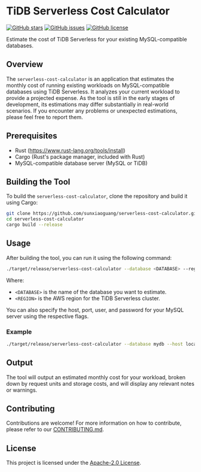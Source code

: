 # TiDB Serverless Cost Calculator

[![GitHub stars](https://img.shields.io/github/stars/sunxiaoguang/serverless-cost-calculator)](https://github.com/sunxiaoguang/serverless-cost-calculator)
[![GitHub issues](https://img.shields.io/github/issues/sunxiaoguang/serverless-cost-calculator)](https://github.com/sunxiaoguang/serverless-cost-calculator/issues)
[![GitHub license](https://img.shields.io/github/license/sunxiaoguang/serverless-cost-calculator)](https://github.com/sunxiaoguang/serverless-cost-calculator/blob/main/LICENSE)

Estimate the cost of TiDB Serverless for your existing MySQL-compatible databases.

## Overview

The `serverless-cost-calculator` is an application that estimates the monthly cost of running existing workloads on MySQL-compatible databases using TiDB Serverless. It analyzes your current workload to provide a projected expense. As the tool is still in the early stages of development, its estimations may differ substantially in real-world scenarios. If you encounter any problems or unexpected estimations, please feel free to report them.

## Prerequisites

- Rust (https://www.rust-lang.org/tools/install)
- Cargo (Rust's package manager, included with Rust)
- MySQL-compatible database server (MySQL or TiDB)

## Building the Tool

To build the `serverless-cost-calculator`, clone the repository and build it using Cargo:

```sh
git clone https://github.com/sunxiaoguang/serverless-cost-calculator.git
cd serverless-cost-calculator
cargo build --release
```

## Usage

After building the tool, you can run it using the following command:

```sh
./target/release/serverless-cost-calculator --database <DATABASE> --region <REGION>
```

Where:
- `<DATABASE>` is the name of the database you want to estimate.
- `<REGION>` is the AWS region for the TiDB Serverless cluster.

You can also specify the host, port, user, and password for your MySQL server using the respective flags.

### Example

```sh
./target/release/serverless-cost-calculator --database mydb --host localhost --port 3306 --user root --password abcxyz --region us-east-1
```

## Output

The tool will output an estimated monthly cost for your workload, broken down by request units and storage costs, and will display any relevant notes or warnings.

## Contributing

Contributions are welcome! For more information on how to contribute, please refer to our [CONTRIBUTING.md](CONTRIBUTING.md).

## License

This project is licensed under the [Apache-2.0 License](LICENSE).
